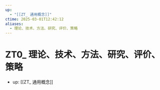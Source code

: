 ```yaml
---
up:
  - "[[ZT_ 通用概念]]"
ctime: 2025-03-01T12:42:12
aliases:
  - 理论、技术、方法、研究、评价、策略
---
```


# ZT0_ 理论、技术、方法、研究、评价、策略

- up: [[ZT_ 通用概念]]
